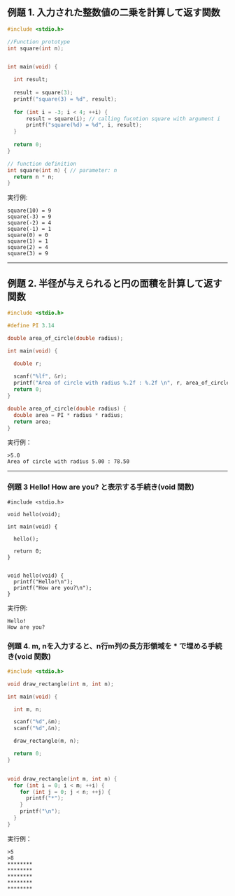 ## 例題 1. 入力された整数値の二乗を計算して返す関数

````C
#include <stdio.h>

//Function prototype
int square(int n);


int main(void) {

  int result;
  
  result = square(3);
  printf("square(3) = %d", result);
  
  for (int i = -3; i < 4; ++i) {
      result = square(i); // calling fucntion square with argument i
      printf("square(%d) = %d", i, result);
  }
  
  return 0;
}

// function definition
int square(int n) { // parameter: n
  return n * n;
}

````

実行例:
````
square(10) = 9
square(-3) = 9
square(-2) = 4
square(-1) = 1
square(0) = 0
square(1) = 1
square(2) = 4
square(3) = 9
````

---

## 例題 2. 半径が与えられると円の面積を計算して返す関数

````C
#include <stdio.h>

#define PI 3.14

double area_of_circle(double radius);

int main(void) {

  double r;
  
  scanf("%lf", &r);
  printf("Area of circle with radius %.2f : %.2f \n", r, area_of_circle(r));
  return 0;
}

double area_of_circle(double radius) {
  double area = PI * radius * radius;
  return area;
}
````

実行例：
````
>5.0
Area of circle with radius 5.00 : 78.50 
````

---

### 例題 3 Hello! How are you? と表示する手続き(void 関数)


````
#include <stdio.h>

void hello(void);

int main(void) {

  hello();

  return 0;
}


void hello(void) {
  printf("Hello!\n");
  printf("How are you?\n");
}
````

実行例:
````
Hello!
How are you?
````

### 例題 4. m, nを入力すると、n行m列の長方形領域を * で埋める手続き(void 関数)

```C
#include <stdio.h>

void draw_rectangle(int m, int n);

int main(void) {

  int m, n;

  scanf("%d",&m);
  scanf("%d",&n);

  draw_rectangle(m, n);

  return 0;
}


void draw_rectangle(int m, int n) {
  for (int i = 0; i < m; ++i) {
    for (int j = 0; j < n; ++j) {
      printf("*");
    }
    printf("\n");
  }
}
````

実行例：
````
>5
>8
********
********
********
********
********
````
